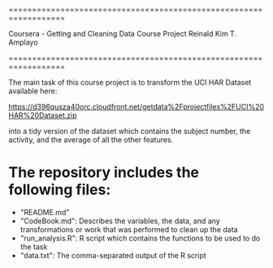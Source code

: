 ==================================================================

Coursera - Getting and Cleaning Data Course Project
Reinald Kim T. Amplayo

==================================================================

The main task of this course project is to transform the UCI HAR
Dataset available here:

https://d396qusza40orc.cloudfront.net/getdata%2Fprojectfiles%2FUCI%20HAR%20Dataset.zip

into a tidy version of the dataset which contains the subject
number, the activity, and the average of all the other features.

The repository includes the following files:
============================================

- "README.md"
- "CodeBook.md": Describes the variables, the data, and any 
		transformations or work that was performed
		to clean up the data
- "run_analysis.R": R script which contains the functions to
		be used to do the task
- "data.txt": The comma-separated output of the R script